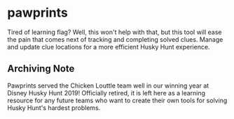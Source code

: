# pawprints
Tired of learning flag? Well, this won't help with that, but this tool will ease the pain that comes next of tracking and completing solved clues. Manage and update clue locations for a more efficient Husky Hunt experience.

## Archiving Note
Pawprints served the Chicken Louttle team well in our winning year at Disney Husky Hunt 2019! Officially retired, it is left here as a learning resource for any future teams who want to create their own tools for solving Husky Hunt's hardest problems.
